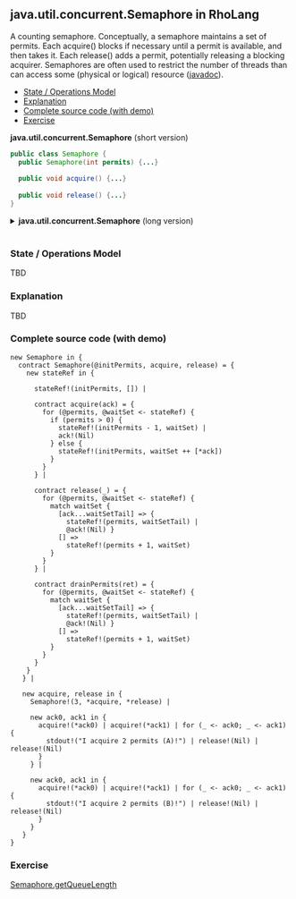 ## java.util.concurrent.Semaphore in RhoLang

A counting semaphore. Conceptually, a semaphore maintains a set of permits. Each acquire() blocks if necessary until a permit is available, and then takes it. Each release() adds a permit, potentially releasing a blocking acquirer. Semaphores are often used to restrict the number of threads than can access some (physical or logical) resource ([javadoc](https://docs.oracle.com/javase/9/docs/api/java/util/concurrent/Semaphore.html)).

- [State / Operations Model](#state--operations-model)
- [Explanation](#explanation)
- [Complete source code (with demo)](#complete-source-code-with-demo)
- [Exercise](#exercise)

**java.util.concurrent.Semaphore** (short version)   
```java
public class Semaphore {
  public Semaphore(int permits) {...}
  
  public void acquire() {...}
  
  public void release() {...}
}
```

<details><summary><b>java.util.concurrent.Semaphore</b> (long version)</summary><p>
  
```java
public class Semaphore {
  // Creates a Semaphore with the given number of permits.
  public Semaphore(int permits) {...}
  
  // Acquires a permit from this semaphore, blocking until one is available.
  public void acquire() {...}
  
  // Acquires the given number of permits from this semaphore, blocking until all are available.
  public void acquire(int permits) {...}
  
  // Acquires a permit from this semaphore, only if one is available at the time of invocation.
  public boolean tryAcquire() {...}
  
  // Acquires and returns all permits that are immediately available, 
  // or if negative permits are available, releases them.
  public int drainPermits() {...}  
  
  // Releases a permit, returning it to the semaphore.
  public void release() {...}
  
  // Releases the given number of permits, returning them to the semaphore.
  public void release(int permits)
  
  // Returns the current number of permits available in this semaphore.
  public int availablePermits() {...}
  
  // Returns an estimate of the number of threads waiting to acquire.
  public final int getQueueLength() {...}  
}
```
</p></details><br/>

### State / Operations Model
TBD

### Explanation
TBD

### Complete source code (with demo)

```
new Semaphore in {
  contract Semaphore(@initPermits, acquire, release) = {
    new stateRef in {
    
      stateRef!(initPermits, []) |    
      
      contract acquire(ack) = {
        for (@permits, @waitSet <- stateRef) { 
          if (permits > 0) {
            stateRef!(initPermits - 1, waitSet) |
            ack!(Nil)            
          } else {
            stateRef!(initPermits, waitSet ++ [*ack])
          }
        }
      } |

      contract release(_) = {
        for (@permits, @waitSet <- stateRef) {
          match waitSet {
            [ack...waitSetTail] => { 
              stateRef!(permits, waitSetTail) |
              @ack!(Nil) }
            [] => 
              stateRef!(permits + 1, waitSet)
          }
        }
      } |
      
      contract drainPermits(ret) = {
        for (@permits, @waitSet <- stateRef) {
          match waitSet {
            [ack...waitSetTail] => { 
              stateRef!(permits, waitSetTail) |
              @ack!(Nil) }
            [] => 
              stateRef!(permits + 1, waitSet)
          }          
        }
      }      
    }
   } |
   
   new acquire, release in {
     Semaphore!(3, *acquire, *release) |
     
     new ack0, ack1 in {
       acquire!(*ack0) | acquire!(*ack1) | for (_ <- ack0; _ <- ack1) {
         stdout!("I acquire 2 permits (A)!") | release!(Nil) | release!(Nil)
       }
     } |
     
     new ack0, ack1 in {
       acquire!(*ack0) | acquire!(*ack1) | for (_ <- ack0; _ <- ack1) {
         stdout!("I acquire 2 permits (B)!") | release!(Nil) | release!(Nil)
       }
     }     
   }
}
```

### Exercise
[Semaphore.getQueueLength](https://docs.oracle.com/javase/9/docs/api/java/util/concurrent/Semaphore.html#getQueueLength--)
